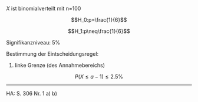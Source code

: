 $X$ ist binomialverteilt mit n=100

$$H_0:p=\frac{1}{6}$$

$$H_1:p\neq\frac{1}{6}$$

Signifikanzniveau: 5%

Bestimmung der Eintscheidungsregel:

1) linke Grenze (des Annahmebereichs)

$$P(X\le a-1)\le 2.5\%$$

---

HA: S. 306 Nr. 1 a) b)